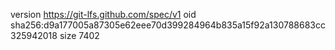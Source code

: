 version https://git-lfs.github.com/spec/v1
oid sha256:d9a177005a87305e62eee70d399284964b835a15f92a130788683cc325942018
size 7402
